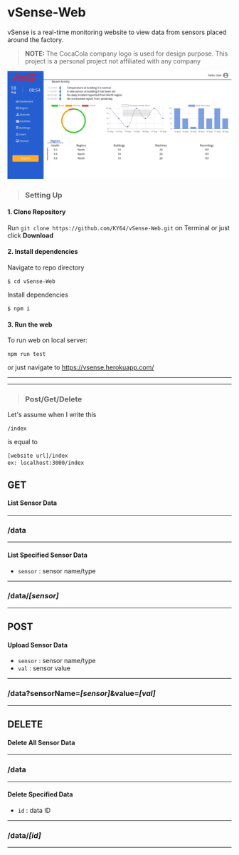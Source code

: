 # vSense-Web

vSense is a real-time monitoring website to view data from sensors placed around the factory.

> **NOTE:** The CocaCola company logo is used for design purpose. This project is a personal project not affiliated with any company

<div align="center">
  <img src="preview.jpg" width="600" />
</div>

>### Setting Up

#### 1. Clone Repository
Run `git clone https://github.com/KY64/vSense-Web.git` on Terminal or just click **Download**

#### 2. Install dependencies
Navigate to repo directory
```
$ cd vSense-Web
```
Install dependencies
```
$ npm i
```

#### 3. Run the web
To run web on local server:
```
npm run test
```
or just navigate to https://vsense.herokuapp.com/
___
___
>### Post/Get/Delete

Let's assume when I write this
```
/index
```

is equal to
```
[website url]/index
ex: localhost:3000/index
```

## GET
#### List Sensor Data
___
### /data
___
#### List Specified Sensor Data

* `sensor` : sensor name/type
___
### /data/_[sensor]_
___

## POST
#### Upload Sensor Data

* `sensor` : sensor name/type
* `val` : sensor value
___
### /data?sensorName=*[sensor]*&value=*[val]*
___

## DELETE
#### Delete All Sensor Data
___
### /data
___
#### Delete Specified Data
* `id` : data ID
___
### /data/_[id]_
___
